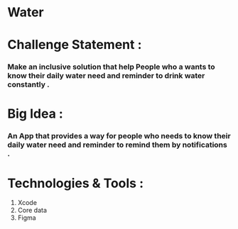 # Water
# Challenge Statement :
### Make an inclusive solution that help People who a wants to know their daily water need and reminder to drink water constantly .
# Big Idea :
### An App that provides a way for people who needs to know their daily water need and reminder to remind them by notifications .
# Technologies & Tools :
1. Xcode
2. Core data 
3. Figma 
